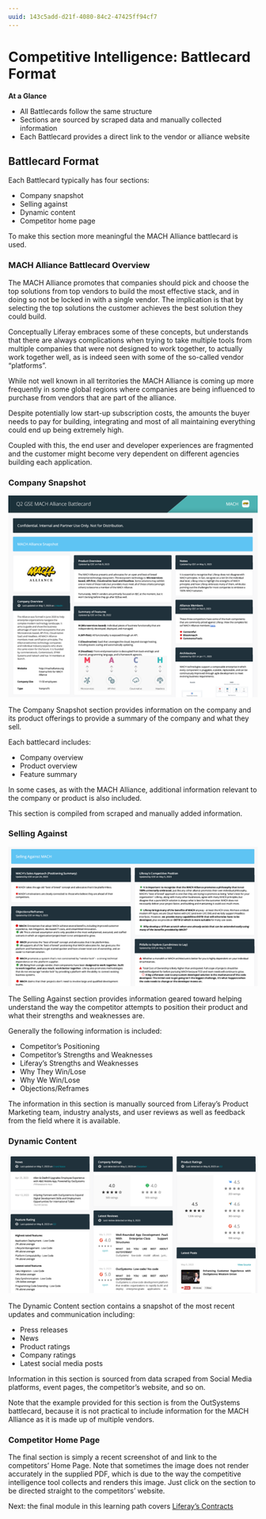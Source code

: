 ```yaml
---
uuid: 143c5add-d21f-4080-84c2-47425ff94cf7
---
```


# Competitive Intelligence: Battlecard Format

**At a Glance**

* All Battlecards follow the same structure
* Sections are sourced by scraped data and manually collected information 
* Each Battlecard provides a direct link to the vendor or alliance website

## Battlecard Format

Each Battlecard typically has four sections:

* Company snapshot
* Selling against
* Dynamic content
* Competitor home page

To make this section more meaningful the MACH Alliance battlecard is used.

### MACH Alliance Battlecard Overview

The MACH Alliance promotes that companies should pick and choose the top solutions from top vendors to build the most effective stack, and in doing so not be locked in with a single vendor. The implication is that by selecting the top solutions the customer achieves the best solution they could build. 

Conceptually Liferay embraces some of these concepts, but understands that there are always complications when trying to take multiple tools from multiple companies that were not designed to work together, to actually work together well, as is indeed seen with some of the so-called vendor “platforms”.

While not well known in all territories the MACH Alliance is coming up more frequently in some global regions where companies are being influenced to purchase from vendors that are part of the alliance.

Despite potentially low start-up subscription costs, the amounts the buyer needs to pay for building, integrating and most of all maintaining everything could end up being extremely high. 

Coupled with this, the end user and developer experiences are fragmented and the customer might become very dependent on different agencies building each application.

### Company Snapshot

![Screenshot of the Company Snapshot section of the MACH Alliance Battlecard from Q2 2023.](./battlecard-format/images/01.png)

The Company Snapshot section provides information on the company and its product offerings to provide a summary of the company and what they sell.

Each battlecard includes: 

* Company overview
* Product overview
* Feature summary

In some cases, as with the MACH Alliance, additional information relevant to the company or product is also included.

This section is compiled from scraped and manually added information.

### Selling Against

![Screenshot of the Selling Against section of the MACH Alliance Battlecard from Q2 2023.](./battlecard-format/images/02.png)

The Selling Against section provides information geared toward helping understand the way the competitor attempts to position their product and what their strengths and weaknesses are.

Generally the following information is included:

* Competitor’s Positioning
* Competitor’s Strengths and Weaknesses
* Liferay’s Strengths and Weaknesses
* Why They Win/Lose
* Why We Win/Lose
* Objections/Reframes

The information in this section is manually sourced from Liferay’s Product Marketing team, industry analysts, and user reviews as well as feedback from the field where it is available.

### Dynamic Content

![Screenshot of the dynamically updated section of the MACH Alliance Battlecard from Q2 2023.](./battlecard-format/images/03.png)

The Dynamic Content section contains a snapshot of the most recent updates and communication including:

* Press releases
* News
* Product ratings
* Company ratings
* Latest social media posts

Information in this section is sourced from data scraped from Social Media platforms, event pages, the competitor’s website, and so on.

Note that the example provided for this section is from the OutSystems battlecard, because it is not practical to include information for the MACH Alliance as it is made up of multiple vendors.

### Competitor Home Page

The final section is simply a recent screenshot of and link to the competitors’ Home Page. Note that sometimes the image does not render accurately in the supplied PDF, which is due to the way the competitive intelligence tool collects and renders this image.  Just click on the section to be directed straight to the competitors’ website.

Next: the final module in this learning path covers [Liferay’s Contracts](“../liferay-contracts.md”)
